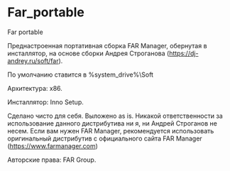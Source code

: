 # Far_portable
Far portable

Преднастроенная портативная сборка FAR Manager, обернутая в инсталлятор, на основе сборки Андрея Строганова (https://dj-andrey.ru/soft/far).

По умолчанию ставится в %system_drive%\Soft

Архитектура: x86.

Инсталлятор: Inno Setup.

Сделано чисто для себя. Выложено as is. Никакой ответственности за использование данного дистрибутива ни я, ни Андрей Строганов не несем. Если вам нужен FAR Manager, рекомендуется использовать оригинальный дистрибутив с официального сайта FAR Manager (https://www.farmanager.com)

Авторские права: FAR Group.
